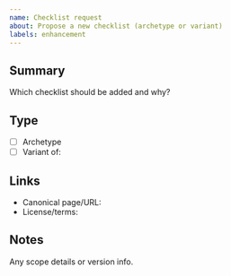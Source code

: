 ```yaml
---
name: Checklist request
about: Propose a new checklist (archetype or variant)
labels: enhancement
---
```


## Summary
Which checklist should be added and why?

## Type
- [ ] Archetype
- [ ] Variant of: <!-- parent id, if variant -->

## Links
- Canonical page/URL:
- License/terms:

## Notes
Any scope details or version info.

